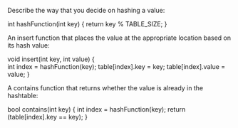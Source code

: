 Describe the way that you decide on hashing a value:

    
int hashFunction(int key) {
    return key % TABLE_SIZE;
}



An insert function that places the value at the appropriate location based on its hash value:


    
void insert(int key, int value) {  
    int index = hashFunction(key); 
    table[index].key = key; 
    table[index].value = value; 
}
 

A contains function that returns whether the value is already in the hashtable:



bool contains(int key) {
    int index = hashFunction(key); 
    return (table[index].key == key); 
}
